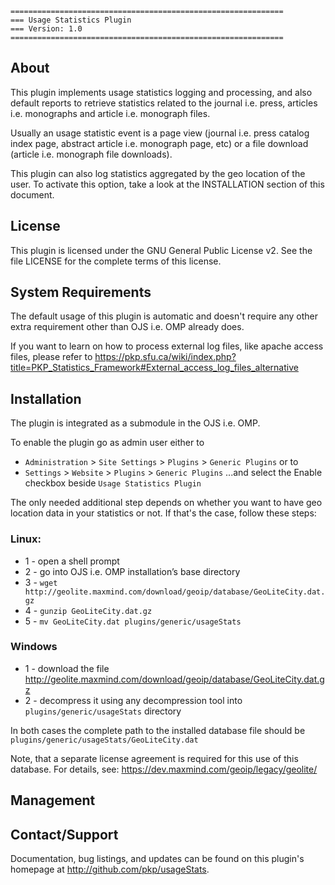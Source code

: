 ```
=============================================================
=== Usage Statistics Plugin
=== Version: 1.0
=============================================================
```

## About

This plugin implements usage statistics logging and processing, and also 
default reports to retrieve statistics related to the journal i.e. press, 
articles i.e. monographs and article i.e. monograph files.

Usually an usage statistic event is a page view (journal i.e. press catalog index page,
abstract article i.e. monograph page, etc) or a file download (article i.e. monograph file downloads).

This plugin can also log statistics aggregated by the geo location of the
user. To activate this option, take a look at the INSTALLATION section of
this document.

## License

This plugin is licensed under the GNU General Public License v2. See the file
LICENSE for the complete terms of this license.

## System Requirements

The default usage of this plugin is automatic and doesn't require any other
extra requirement other than OJS i.e. OMP already does.

If you want to learn on how to process external log files, like apache access
files, please refer to https://pkp.sfu.ca/wiki/index.php?title=PKP_Statistics_Framework#External_access_log_files_alternative


## Installation

The plugin is integrated as a submodule in the OJS i.e. OMP.
 
To enable the plugin go as admin user either to  
- `Administration` > `Site Settings` > `Plugins` > `Generic Plugins`
  or to 
- `Settings` > `Website` > `Plugins` > `Generic Plugins`
...and select the Enable checkbox beside `Usage Statistics Plugin`

The only needed additional step depends on whether you want to have geo 
location data in your statistics or not. If that's the case, follow these
steps:

### Linux:
* 1 - open a shell prompt
* 2 - go into OJS i.e. OMP installation’s base directory
* 3 - `wget http://geolite.maxmind.com/download/geoip/database/GeoLiteCity.dat.gz`
* 4 - `gunzip GeoLiteCity.dat.gz`
* 5 - `mv GeoLiteCity.dat plugins/generic/usageStats`

### Windows
* 1 - download the file http://geolite.maxmind.com/download/geoip/database/GeoLiteCity.dat.gz
* 2 - decompress it using any decompression tool into `plugins/generic/usageStats` directory

In both cases the complete path to the installed database file should be
`plugins/generic/usageStats/GeoLiteCity.dat`

Note, that a separate license agreement is required for this use of this database. 
For details, see:
	https://dev.maxmind.com/geoip/legacy/geolite/


## Management



## Contact/Support

Documentation, bug listings, and updates can be found on this plugin's homepage
at <http://github.com/pkp/usageStats>.
